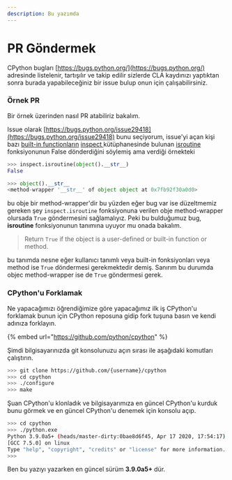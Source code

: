 ```yaml
---
description: Bu yazımda
---
```


# PR Göndermek

CPython bugları [https://bugs.python.org/](https://bugs.python.org/) adresinde
listelenir, tartışılır ve takip edilir sizlerde CLA kaydınızı yaptıktan sonra burada
yapabileceğiniz bir issue bulup onun için çalışabilirsiniz.

### Örnek PR

Bir örnek üzerinden nasıl PR atabiliriz bakalım.

Issue olarak [https://bugs.python.org/issue29418](https://bugs.python.org/issue29418)
bunu seçiyorum, issue'yi açan kişi bazı
[built-in functionların](https://docs.python.org/library/functions.html)
[inspect ](https://docs.python.org/library/inspect.html)kütüphanesinde bulunan
[isroutine ](https://docs.python.org/library/inspect.html#inspect.isroutine)fonksiyonunun
False dönderdiğini söylemiş ama verdiği örnekteki

```python
>>> inspect.isroutine(object().__str__)
False
```

```python
>>> object().__str__
<method-wrapper '__str__' of object object at 0x7fb92f30a0d0>
```

bu obje bir method-wrapper'dir bu yüzden eğer bug var ise düzeltmemiz gereken şey
`inspect.isroutine` fonksiyonuna verilen obje method-wrapper olursada `True`
göndermesini sağlamalıyız. Peki bu bulduğumuz bug, **isroutine** fonksiyonunun tanımına
uyuyor mu onada bakalım.

> Return `True` if the object is a user-defined or built-in function or method.

bu tanımda nesne eğer kullanıcı tanımlı veya built-in fonksiyonları veya method ise
`True` döndermesi gerekmektedir demiş. Sanırım bu durumda objec method-wrapper ise de
`True` göndermesi gerek.

### CPython'u Forklamak

Ne yapacağımızı öğrendiğimize göre yapacağımız ilk iş CPython'u forklamak bunun için
CPython reposuna gidip fork tuşuna basın ve kendi adınıza forklayın.

{% embed url="https://github.com/python/cpython" %}

Şimdi bilgisayarınızda git konsolunuzu açın sırası ile aşağıdaki komutları çalıştırın.

```bash
>>> git clone https://github.com/{username}/cpython
>>> cd cpython
>>> ./configure
>>> make
```

Şuan CPython'u klonladık ve bilgisayarımıza en güncel CPython'u kurduk bunu görmek ve en
güncel CPython'u denemek için konsolu açıp.

```bash
>>> cd cpython
>>> ./python.exe
Python 3.9.0a5+ (heads/master-dirty:0bae8d6f45, Apr 17 2020, 17:54:17)
[GCC 7.5.0] on linux
Type "help", "copyright", "credits" or "license" for more information.
>>>
```

Ben bu yazıyı yazarken en güncel sürüm **3.9.0a5+** dür.
